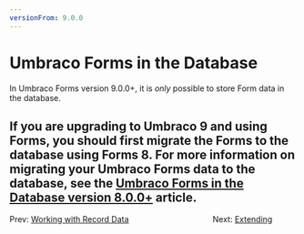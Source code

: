 ```yaml
---
versionFrom: 9.0.0
---
```


# Umbraco Forms in the Database

In Umbraco Forms version 9.0.0+, it is *only* possible to store Form data in the database.

If you are upgrading to Umbraco 9 and using Forms, you should first migrate the Forms to the database using Forms 8. For more information on migrating your Umbraco Forms data to the database, see the [Umbraco Forms in the Database version 8.0.0+](../Forms-in-the-Database/index-v8) article.
---

Prev: [Working with Record Data](../Working-With-Data/index.md) &emsp; &emsp; &emsp; &emsp; &emsp; &emsp; &emsp; &emsp; Next: [Extending](../Extending/index.md)
